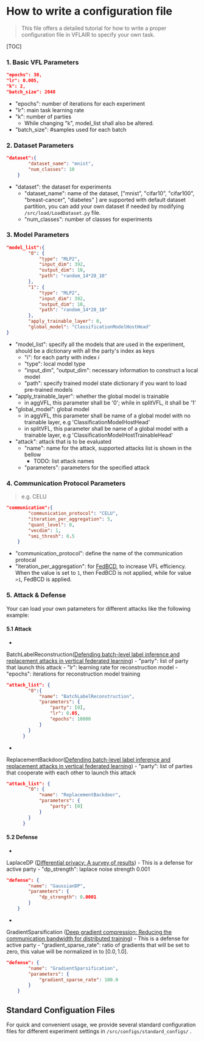 # How to write a configuration file

> This file offers a detailed tutorial for how to write a proper configuration file in VFLAIR to specify your own task.

[TOC]

### 1. Basic VFL Parameters

```json
"epochs": 30,
"lr": 0.005,
"k": 2,
"batch_size": 2048
```

- "epochs": number of iterations for each experiment
- "lr": main task learning rate
- "k": number of parties
    - While changing "k", model_list shall also be altered.
- "batch_size": #samples used for each batch

### 2. Dataset Parameters

```json
"dataset":{
        "dataset_name": "mnist",
        "num_classes": 10
    }
```

- "dataset": the dataset for experiments
    - "dataset_name": name of the dataset, ["mnist", "cifar10", "cifar100", "breast-cancer", "diabetes" ] are supported
      with default dataset partition, you can add your own dataset if needed by modifying `/src/load/LoadDataset.py`
      file.
    - "num_classes": number of classes for experiments

### 3. Model Parameters

```json
"model_list":{
        "0": {
            "type": "MLP2",
            "input_dim": 392,
            "output_dim": 10,
            "path": "random_14*28_10"
        },
        "1": {
            "type": "MLP2",
            "input_dim": 392,
            "output_dim": 10,
            "path": "random_14*28_10"
        },
        "apply_trainable_layer": 0,
        "global_model": "ClassificationModelHostHead"
}
```

- "model_list": specify all the models that are used in the experiment, should be a dictionary with all the party's
  index as keys
    - "i": for each party with index $i$
    - "type": local model type
    - "input_dim", "output_dim": necessary information to construct a local model
    - "path": specify trained model state dictionary if you want to load pre-trained models
- "apply_trainable_layer": whether the global model is trainable
  - in aggVFL, this parameter shall be '0'; while in splitVFL, it shall be '1'
- "global_model": global model
  - in aggVFL, this parameter shall be name of a global model with no trainable layer, e.g 'ClassificationModelHostHead'
  - in splitVFL, this parameter shall be name of a global model with a trainable layer, e.g 'ClassificationModelHostTrainableHead'
- "attack": attack that is to be evaluated
  - "name": name for the attack, supported attacks list is shown in the bellow
    - TODO: list attack names
  - "parameters": parameters for the specified attack

### 4. Communication Protocol Parameters

> e.g. CELU

```json
"communication":{
        "communication_protocol": "CELU",
        "iteration_per_aggregation": 5,
        "quant_level": 0,
        "vecdim": 1,
        "smi_thresh": 0.5
    }
```

- "communication_protocol": define the name of the communication protocal
- "iteration_per_aggregation": for [FedBCD](https://ieeexplore.ieee.org/abstract/document/9855231/), to increase VFL
  efficiency. When the value is set to `1`, then FedBCD is not applied, while for value `>1`, FedBCD is applied.

### 5. Attack & Defense

Your can load your own patameters for different attacks like the following example:

#### 5.1 Attack

-
BatchLabelReconstruction([Defending batch-level label inference and replacement attacks in vertical federated learning](https://ieeexplore.ieee.org/abstract/document/9833321/))
    - "party": list of party that launch this attack
    - "lr": learning rate for reconstruction model
    - "epochs": iterations for reconstruction model training

```json
"attack_list": {
        "0":{
            "name": "BatchLabelReconstruction",
            "parameters": {
                "party": [0],
                "lr": 0.05,
                "epochs": 10000
            }
        }
      }
```

-
ReplacementBackdoor([Defending batch-level label inference and replacement attacks in vertical federated learning](https://ieeexplore.ieee.org/abstract/document/9833321/))
    - "party": list of parties that cooperate with each other to launch this attack

```json
"attack_list": {
        "0": {
            "name": "ReplacementBackdoor",
            "parameters": {
                "party": [0]
            }
        }
      }
```

#### 5.2 Defense

-
LaplaceDP ([Differential privacy: A survey of results](https://www.google.com.au/books/edition/Theory_and_Applications_of_Models_of_Com/JHFqCQAAQBAJ?hl=en&gbpv=1&pg=PA1&printsec=frontcover))
    - This is a defense for active party
    - "dp_strength": laplace noise strength 0.001

```json
"defense": {
        "name": "GaussianDP",
        "parameters": {
            "dp_strength": 0.0001
        }
    }
```

-
GradientSparsification ([Deep gradient compression: Reducing the communication bandwidth for distributed training](https://openreview.net/forum?id=SkhQHMW0W))
    - This is a defense for active party
    - "gradient_sparse_rate": ratio of gradients that will be set to zero, this value will be normalized in
      to $[0.0,1.0]$.

```json
"defense": {
        "name": "GradientSparsification",
        "parameters": {
            "gradient_sparse_rate": 100.0
        }
    }
```

## Standard Configuation Files

For quick and convenient usage, we provide several standard configuration files for different experiment settings
in `/src/configs/standard_configs/` . 